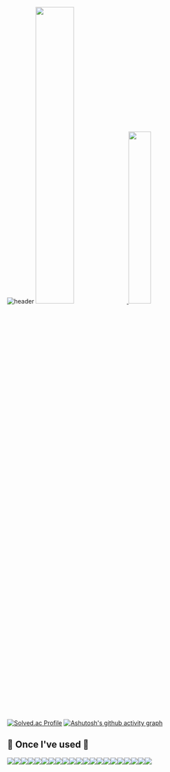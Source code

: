 <!--
**m0304s/m0304s** is a ✨ _special_ ✨ repository because its `README.md` (this file) appears on your GitHub profile.

Here are some ideas to get you started:

- 🔭 I’m currently working on ...
- 🌱 I’m currently learning ...
- 👯 I’m looking to collaborate on ...
- 🤔 I’m looking for help with ...
- 💬 Ask me about ...
- 📫 How to reach me: ...
- 😄 Pronouns: ...
- ⚡ Fun fact: ...
-->
![header](https://capsule-render.vercel.app/api?type=waving&color=timeGradient&text=Welcome%20to%20Minseok's%20GitHub%20👋&animation=twinkling&fontSize=35&fontAlignY=40&fontAlign=70&height=250)
<a href="s">
  <img src="https://github-readme-stats.vercel.app/api?username=m0304s&theme=vue&show_icons=true" width="42%" />
</a>
<a href="s">
  <img src="https://github-readme-stats.vercel.app/api/top-langs/?username=m0304s&exclude_repo=m0304s&layout=compact&theme=vue" width="32%" />
</a>

[![Solved.ac Profile](http://mazassumnida.wtf/api/v2/generate_badge?boj=cms8955)](https://solved.ac/cms8955/)
[![Ashutosh's github activity graph](https://github-readme-activity-graph.vercel.app/graph?username=m0304s&custom_title=Minseok's%20Contribution%20Graph&hide_border=true&theme=vue)](https://github.com/ashutosh00710/github-readme-activity-graph)

## 🔨 Once I've used 🔨
<div style="display:flex; flex-direction:row;">
    <img src="https://img.shields.io/badge/C-596CAF?style=for-the-badge&logo=C&logoColor=white"> 
    <img src="https://img.shields.io/badge/Java-007396?style=for-the-badge&logo=Java&logoColor=white"> 
    <img src="https://img.shields.io/badge/Spring Boot-6DB33F?style=for-the-badge&logo=spring boot&logoColor=white"> 
    <!--<img src="https://img.shields.io/badge/Gradle-02303A?style=for-the-badge&logo=gradle&logoColor=white"> -->
    <img src="https://img.shields.io/badge/mysql-4479A1?style=for-the-badge&logo=mysql&logoColor=white"> 
    <img src="https://img.shields.io/badge/postgreSQL-F24C53?style=for-the-badge&logo=postgreSQL&logoColor=white">
    <img src="https://img.shields.io/badge/firebase-FFCA28?style=for-the-badge&logo=firebase&logoColor=white">
    <br>
    <img src="https://img.shields.io/badge/linux-FCC624?style=for-the-badge&logo=linux&logoColor=black"> 
    <img src="https://img.shields.io/badge/apache tomcat-F8DC75?style=for-the-badge&logo=apachetomcat&logoColor=black">
    <img src="https://img.shields.io/badge/Amazon AWS-232F3E?style=for-the-badge&logo=amazon aws&logoColor=white"> 
    <img src="https://img.shields.io/badge/Amazon EC2-FF9900?style=for-the-badge&logo=amazon ec2&logoColor=white"> 
    <img src="https://img.shields.io/badge/Amazon RDS-527FFF?style=for-the-badge&logo=amazon rds&logoColor=white">
    <br>
    <img src="https://img.shields.io/badge/nodejs-339933?style=for-the-badge&logo=node.js&logoColor=black"> 
    <img src="https://img.shields.io/badge/typescript-3178C6?style=for-the-badge&logo=typeScript&logoColor=black"> 
    <br>
    <img src="https://img.shields.io/badge/html5-E34F26?style=for-the-badge&logo=html5&logoColor=white"> 
    <img src="https://img.shields.io/badge/css-1572B6?style=for-the-badge&logo=css3&logoColor=white"> 
    <img src="https://img.shields.io/badge/javascript-F7DF1E?style=for-the-badge&logo=javascript&logoColor=black"> 
    <img src="https://img.shields.io/badge/bootstrap-7952B3?style=for-the-badge&logo=bootstrap&logoColor=white">
    <br>
    <img src="https://img.shields.io/badge/visual studio code-007ACC?style=for-the-badge&logo=visualStudioCode&logoColor=white"> 
    <img src="https://img.shields.io/badge/eclipseIDE-2C2255?style=for-the-badge&logo=eclipseIDE&logoColor=white"> 
    <br>
    <img src="https://img.shields.io/badge/python-3776AB?style=for-the-badge&logo=python&logoColor=white"> 
    <img src="https://img.shields.io/badge/OpenCV-5C3EE8?style=for-the-badge&logo=opencv&logoColor=white"> 
</div><br>
